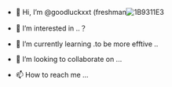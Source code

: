 - 👋 Hi, I’m @goodluckxxt (freshman![1B9311E3](https://github.com/goodluckxxt/goodluckxxt/assets/124981048/09ffc4c4-9195-4a41-9ec5-0724fe741fef)

- 👀 I’m interested in ..？ 
- 🌱 I’m currently learning .to be more efftive ..
- 💞️ I’m looking to collaborate on ...
- 📫 How to reach me ...

<!---
goodluckxxt/goodluckxxt is a ✨ special ✨ repository because its `README.md` (this file) appears on your GitHub profile.
You can click the Preview link to take a look at your changes.
--->
